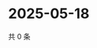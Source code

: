 # 2025-05-18

共 0 条

<!-- BEGIN ZHIHUVIDEO -->
<!-- 最后更新时间 Sun May 18 2025 11:40:55 GMT+0800 (China Standard Time) -->

<!-- END ZHIHUVIDEO -->
